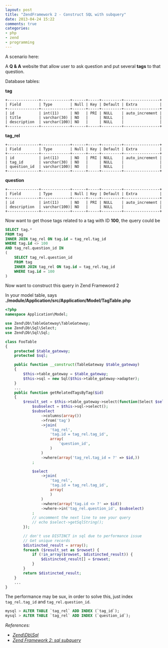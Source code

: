 ```yaml
---
layout: post
title: "ZendFramework 2 - Construct SQL with subquery"
date: 2013-04-24 15:22
comments: true
categories: 
- php
- zend
- programming
---
```


A scenario here:

A **Q & A** website that allow user to ask question and put several **tags** to that question.

Database tables:

**tag**  
```
+--------------+-------------+------+-----+---------+----------------+
| Field        | Type        | Null | Key | Default | Extra          |
+--------------+-------------+------+-----+---------+----------------+
| id           | int(11)     | NO   | PRI | NULL    | auto_increment |
| title        | varchar(30) | NO   |     | NULL    |                |
| description  | varchar(100)| NO   |     | NULL    |                |
+--------------+-------------+------+-----+---------+----------------+
```

**tag_rel**  
```
+--------------+-------------+------+-----+---------+----------------+
| Field        | Type        | Null | Key | Default | Extra          |
+--------------+-------------+------+-----+---------+----------------+
| id           | int(11)     | NO   | PRI | NULL    | auto_increment |
| tag_id       | varchar(30) | NO   |     | NULL    |                |
| question_id  | varchar(100)| NO   |     | NULL    |                |
+--------------+-------------+------+-----+---------+----------------+
```

**question**  
```
+--------------+-------------+------+-----+---------+----------------+
| Field        | Type        | Null | Key | Default | Extra          |
+--------------+-------------+------+-----+---------+----------------+
| id           | int(11)     | NO   | PRI | NULL    | auto_increment |
| description  | varchar(100)| NO   |     | NULL    |                |
+--------------+-------------+------+-----+---------+----------------+
```

Now want to get those tags related to a tag with ID **100**, the query could be
```sql
SELECT tag.*
FROM tag
INNER JOIN tag_rel ON tag.id = tag_rel.tag_id
WHERE tag.id <> 100
AND tag_rel.question_id IN
(
    SELECT tag_rel.question_id
    FROM tag
    INNER JOIN tag_rel ON tag.id = tag_rel.tag_id
    WHERE tag.id = 100
)
```

Now want to construct this query in Zend Frameword 2

In your model table, says **./module/Application/src/Application/Model/TagTable.php**
```php
<?php
namespace Application\Model;

use Zend\Db\TableGateway\TableGateway;
use Zend\Db\Sql\Select;
use Zend\Db\Sql\Sql;

class FooTable
{
    protected $table_gateway;
    protected $sql;

    public function __construct(TableGateway $table_gateway)
    {
        $this->table_gateway = $table_gateway;
        $this->sql = new Sql($this->table_gateway->adapter);
    }
    ...
    public function getRelatedTagsByTag($id)
    {
        $result_set = $this->table_gateway->select(function(Select $select) use ($id) {
            $subselect = $this->sql->select();
            $subselect
                ->columns(array())
                ->from('tag')
                ->join(
                    'tag_rel',
                    'tag.id = tag_rel.tag_id',
                    array(
                        'question_id',
                    )
                )
                ->where(array('tag_rel.tag_id = ?' => $id,))
            ;

            $select
                ->join(
                    'tag_rel',
                    'tag.id = tag_rel.tag_id',
                    array(
                    )
                )
                ->where(array('tag.id <> ?' => $id))
                ->where->in('tag_rel.question_id', $subselect)
            ;
            // uncomment the next line to see your query
            // echo $select->getSqlString();
        });

        // don't use DISTINCT in sql due to performance issue
        // Get unique records
        $distincted_result = array();
        foreach ($result_set as $rowset) {
            if (!in_array($rowset, $distincted_result)) {
                $distincted_result[] = $rowset;
            }
        }
        return $distincted_result;
    }
    ...
}
```

The performance may be sux, in order to solve this, just index `tag_rel.tag_id` and `tag_rel.question_id`.
```sql
mysql > ALTER TABLE `tag_rel` ADD INDEX (`tag_id`);
mysql > ALTER TABLE `tag_rel` ADD INDEX (`question_id`);
```

_References:_

* _[Zend\Db\Sql](http://zf2.readthedocs.org/en/latest/modules/zend.db.sql.html#in-identifier-array-valueset-array)_
* _[Zend Framework 2: sql subquery](http://stackoverflow.com/questions/13110257/zend-framework-2-sql-subquery)_
